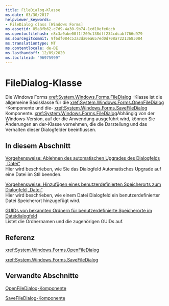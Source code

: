 ```yaml
---
title: FileDialog-Klasse
ms.date: 03/30/2017
helpviewer_keywords:
- FileDialog class [Windows Forms]
ms.assetid: 85a8fb62-c7d9-4a30-9b74-1cd10efe6ccb
ms.openlocfilehash: e8c3a0abe00f1f209c138dff234cdcabf766d979
ms.sourcegitcommit: 9f6df084c53a3da0ea657ed0d708a72213683084
ms.translationtype: MT
ms.contentlocale: de-DE
ms.lasthandoff: 12/09/2020
ms.locfileid: "96975999"
---
```

# <a name="filedialog-class"></a>FileDialog-Klasse
Die Windows Forms <xref:System.Windows.Forms.FileDialog> -Klasse ist die allgemeine Basisklasse für die <xref:System.Windows.Forms.OpenFileDialog> -Komponente und die- <xref:System.Windows.Forms.SaveFileDialog> Komponente. <xref:System.Windows.Forms.FileDialog>Abhängig von der Windows-Version, auf der die Anwendung ausgeführt wird, können Sie Änderungen an der-Klasse vornehmen, die die Darstellung und das Verhalten dieser Dialogfelder beeinflussen.  
  
## <a name="in-this-section"></a>In diesem Abschnitt  
 [Vorgehensweise: Ablehnen des automatischen Upgrades des Dialogfelds „Datei“](how-to-opt-out-of-file-dialog-box-automatic-upgrade.md)  
 Hier wird beschrieben, wie Sie das Dialogfeld Automatisches Upgrade auf eine Datei im Stil beenden.  
  
 [Vorgehensweise: Hinzufügen eines benutzerdefinierten Speicherorts zum Dialogfeld „Datei“](how-to-add-a-custom-place-to-a-file-dialog-box.md)  
 Hier wird beschrieben, wie einem Datei Dialogfeld ein benutzerdefinierter Datei Speicherort hinzugefügt wird.  
  
 [GUIDs von bekannten Ordnern für benutzerdefinierte Speicherorte im Dateidialogfeld](known-folder-guids-for-file-dialog-custom-places.md)  
 Listet die Ordnernamen und die zugehörigen GUIDs auf.  
  
## <a name="reference"></a>Referenz  
 <xref:System.Windows.Forms.OpenFileDialog>  
  
 <xref:System.Windows.Forms.SaveFileDialog>  
  
## <a name="related-sections"></a>Verwandte Abschnitte  
 [OpenFileDialog-Komponente](openfiledialog-component-windows-forms.md)  
  
 [SaveFileDialog-Komponente](savefiledialog-component-windows-forms.md)
